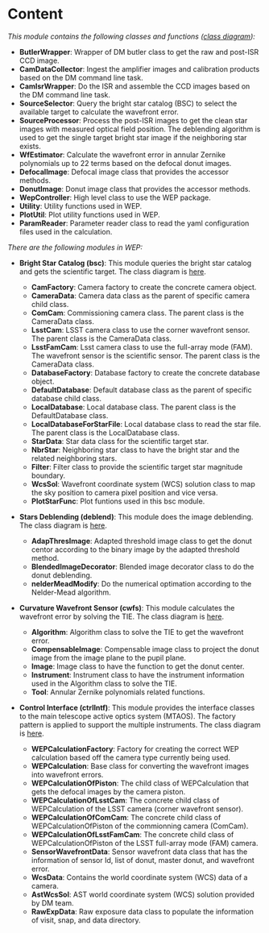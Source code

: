 # Content

*This module contains the following classes and functions ([class diagram](./wepClassDiag.png)):*

- **ButlerWrapper**: Wrapper of DM butler class to get the raw and post-ISR CCD image.
- **CamDataCollector**: Ingest the amplifier images and calibration products based on the DM command line task.
- **CamIsrWrapper**: Do the ISR and assemble the CCD images based on the DM command line task.
- **SourceSelector**: Query the bright star catalog (BSC) to select the available target to calculate the wavefront error.
- **SourceProcessor**: Process the post-ISR images to get the clean star images with measured optical field position. The deblending algorithm is used to get the single target bright star image if the neighboring star exists.
- **WfEstimator**: Calculate the wavefront error in annular Zernike polynomials up to 22 terms based on the defocal donut images.
- **DefocalImage**: Defocal image class that provides the accessor methods.
- **DonutImage**: Donut image class that provides the accessor methods.
- **WepController**: High level class to use the WEP package.
- **Utility**: Utility functions used in WEP.
- **PlotUtil**: Plot utility functions used in WEP.
- **ParamReader**: Parameter reader class to read the yaml configuration files used in the calculation.

*There are the following modules in WEP:*

- **Bright Star Catalog (bsc)**: This module queries the bright star catalog and gets the scientific target. The class diagram is [here](./bscClassDiag.png).
  - **CamFactory**: Camera factory to create the concrete camera object.
  - **CameraData**: Camera data class as the parent of specific camera child class.
  - **ComCam**: Commissioning camera class. The parent class is the CameraData class.
  - **LsstCam**: LSST camera class to use the corner wavefront sensor. The parent class is the CameraData class.
  - **LsstFamCam**: Lsst camera class to use the full-array mode (FAM). The wavefront sensor is the scientific sensor. The parent class is the CameraData class.
  - **DatabaseFactory**: Database factory to create the concrete database object.
  - **DefaultDatabase**: Default database class as the parent of specific database child class.
  - **LocalDatabase**: Local database class. The parent class is the DefaultDatabase class.
  - **LocalDatabaseForStarFile**: Local database class to read the star file. The parent class is the LocalDatabase class.
  - **StarData**: Star data class for the scientific target star.
  - **NbrStar**: Neighboring star class to have the bright star and the related neighboring stars.
  - **Filter**: Filter class to provide the scientific target star magnitude boundary.
  - **WcsSol**: Wavefront coordinate system (WCS) solution class to map the sky position to camera pixel position and vice versa.
  - **PlotStarFunc**: Plot funtions used in this bsc module.

- **Stars Deblending (deblend)**: This module does the image deblending. The class diagram is [here](./deblendClassDiag.png).
  - **AdapThresImage**: Adapted threshold image class to get the donut centor according to the binary image by the adapted threshold method.
  - **BlendedImageDecorator**: Blended image decorator class to do the donut deblending.
  - **nelderMeadModify**: Do the numerical optimation according to the Nelder-Mead algorithm.

- **Curvature Wavefront Sensor (cwfs)**: This module calculates the wavefront error by solving the TIE. The class diagram is [here](./cwfsClassDiag.png).
  - **Algorithm**: Algorithm class to solve the TIE to get the wavefront error.
  - **CompensableImage**: Compensable image class to project the donut image from the image plane to the pupil plane.
  - **Image**: Image class to have the function to get the donut center.
  - **Instrument**: Instrument class to have the instrument information used in the Algorithm class to solve the TIE.
  - **Tool**: Annular Zernike polynomials related functions.

- **Control Interface (ctrlIntf)**: This module provides the interface classes to the main telescope active optics system (MTAOS). The factory pattern is applied to support the multiple instruments. The class diagram is [here](./ctrlIntfClassDiag.png).
  - **WEPCalculationFactory**: Factory for creating the correct WEP calculation based off the camera type currently being used.
  - **WEPCalculation**: Base class for converting the wavefront images into wavefront errors.
  - **WEPCalculationOfPiston**: The child class of WEPCalculation that gets the defocal images by the camera piston.
  - **WEPCalculationOfLsstCam**: The concrete child class of WEPCalculation of the LSST camera (corner wavefront sensor).
  - **WEPCalculationOfComCam**: The concrete child class of WEPCalculationOfPiston of the commionning camera (ComCam).
  - **WEPCalculationOfLsstFamCam**: The concrete child class of WEPCalculationOfPiston of the LSST full-array mode (FAM) camera.
  - **SensorWavefrontData**: Sensor wavefront data class that has the information of sensor Id, list of donut, master donut, and wavefront error.
  - **WcsData**: Contains the world coordinate system (WCS) data of a camera.
  - **AstWcsSol**: AST world coordinate system (WCS) solution provided by DM team.
  - **RawExpData**: Raw exposure data class to populate the information of visit, snap, and data directory.

